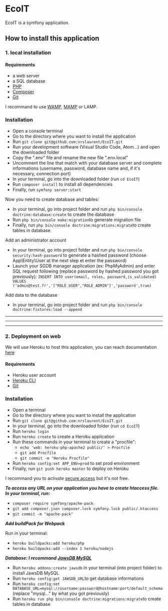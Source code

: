 # EcoIT

EcoIT is a symfony application.

## How to install this application

### 1. local installation

#### Requirements

- a web server
- a SQL database
- [PHP](https://www.php.net/)
- [Composer](https://getcomposer.org/)
- [Git](https://git-scm.com/)

I recommand to use [WAMP](https://www.wampserver.com/), [MAMP](https://www.mamp.info/en/mamp/mac/) or LAMP.

### Installation

- Open a console terminal
- Go to the directory where you want to install the application
- Run `git clone git@github.com:nrslaurent/EcoIT.git`
- Run your development software (Visual Studio Code, Atom...) and open the downloaded folder
- Copy the ".env" file and rename the new file ".env.local"
- Uncomment the line that match with your database server and complete informations (username, password, database name and, if it's necessary, connection port)
- In your terminal, go into the downloaded folder (run `cd EcoIT`)
- Run `composer install` to install all dependencies
- Finally, run `symfony server:start`

Now you need to create database and tables:

- In your terminal, go into project folder and run `php bin/console doctrine:database:create` to create the database
- Run `php bin/console make:migration`to generate migration file
- Finally, run `php bin/console doctrine:migrations:migrate`to create tables in database

Add an administrator account

- In your terminal, go into project folder and run `php bin/console security:hash-password` to generate a hashed password (choose App\Entity\User at the next step et enter the password)
- Launch your SGDB manager application (ex: PhpMyAdmin) and enter SQL request following (replace password by hashed password you got previously): `INSERT INTO user(email, roles, password,is_validated) VALUES ('admin@test.fr','["ROLE_USER","ROLE_ADMIN"]','password',true)`

Add data to the database

- In your terminal, go into project folder and run `php bin/console doctrine:fixtures:load --append`

---

---

---

### 2. Deployment on web

We will use Heroku to host this application, you can reach documentation [here](https://devcenter.heroku.com/articles/deploying-symfony4)

#### Requirements

- Heroku user account
- [Heroku CLI](https://devcenter.heroku.com/articles/getting-started-with-php#set-up)
- [Git](https://git-scm.com/)

### Installation

- Open a terminal
- Go to the directory where you want to install the application
- Run `git clone git@github.com:nrslaurent/EcoIT.git`
- In your terminal, go into the downloaded folder (run `cd EcoIT`)
- Run `heroku login`
- Run `heroku create` to create a Heroku application
- Run these commands in your terminal to create a "procfile":
  - `echo 'web: heroku-php-apache2 public/' > Procfile`
  - `git add Procfile`
  - `git commit -m "Heroku Procfile"`
- Run `heroku config:set APP_ENV=prod` to set prod environment
- Finally, run `git push heroku master` to deploy on Heroku

I recommand you to activate [secure access](https://devcenter.heroku.com/articles/automated-certificate-management) but it's not free.

**_To access any URL on your application you have to create htaccess file. In your terminal, run:_**

- `composer require symfony/apache-pack`
- `git add composer.json composer.lock symfony.lock public/.htaccess`
- `git commit -m "apache-pack"`

**_Add buildPack for Webpack_**

Run in your terminal:

- `heroku buildpacks:add heroku/php`
- `heroku buildpacks:add --index 1 heroku/nodejs`

**_Database: I recommand [JawsDB MySQL](https://devcenter.heroku.com/articles/jawsdb)_**

- Run `heroku addons:create jawsdb` in your terminal (into project folder) to install JawsDB MySQL
- Run `heroku config:get JAWSDB_URL`to get database informations
- Run `heroku config:set DATABASE_URL=mysql://username:password@hostname:port/default_schema` (replace "mysql..." by what you got previously)
- Run `heroku run php bin/console doctrine:migrations:migrate`to create tables in database
